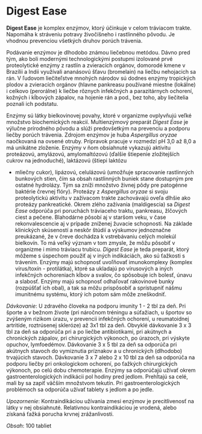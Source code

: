 Digest Ease
===========

**Digest Ease** je komplex enzýmov, ktorý účinkuje v celom tráviacom trakte.
Napomáha k stráveniu potravy živočíšneho i rastlinného pôvodu. Je vhodnou
prevenciou všetkých druhov porúch trávenia.

Podávanie enzýmov je dlhodobo známou liečebnou metódou. Dávno pred tým, ako boli
modernými technologickými postupmi izolované prvé proteolytické enzýmy z rastlín
a zvieracích orgánov, domorodé kmene v Brazílii a Indii využívali ananásovú
šťavu (bromelain) na liečbu nehojacich sa rán. V ľudovom liečiteľstve mnohých
národov sú dodnes enzýmy tropických plodov a zvieracích orgánov (hlavne
pankreasu používané miestne (lokálne) i celkovo (perorálne) k liečbe rôznych
infekčných a parazitárnych ochorení, kožných i kĺbových zápalov, na hojenie rán
a pod., bez toho, aby liečitelia poznali ich podstatu.

Enzýmy sú látky bielkovinovej povahy, ktoré v organizme ovplyvňujú veľké
množstvo biochemických reakcií. Multienzýmový preparát *Digest Ease* je výlučne
prírodného pôvodu a slúži predovšetkým na prevenciu a podporu liečby porúch
trávenia. Zdrojom enzýmov je huba *Aspergillus oryzae* naočkovaná na ovsené
otruby. Prípravok pracuje v rozmedzí pH 3,0 až 8,0 a má unikátne zloženie.
Enzýmy v ňom obsiahnuté vykazujú aktivitu proteázovú, amylázovú, amylomaltózovú
(ďalšie štiepenie zložitejších cukrov na jednoduché), laktázovú (štiepi laktózu
- mliečny cukor), lipázovú, celulázovú (umožňuje spracovanie rastlinných
bunkových stien, čím sa obsah rastlinných buniek stane dostupným pre ostatné
hydrolázy. Tým sa zníži množstvo živnej pôdy pre patogénne baktérie črevnej
flóry). Proteázy z *Aspergillus oryzae* si svoju proteolytickú aktivitu v
zažívacom trakte zachovávajú oveľa dlhšie ako proteázy pankreatické. Okrem zlého
zažívania (maldigescia) sa *Digest Ease* odporúča pri poruchách tráviaceho
traktu, pankreasu, žlčových ciest a pečene. Blahodárne pôsobí aj v staršom veku,
v čase rekonvalescencie aj v prípade zníženej žuvacie schopnosti. Na základe
klinických skúseností a neskôr štúdií a výskumov jednoznačne preukázané, že v
čreve dochádza k vstrebávaniu celých molekúl bielkovín. To má veľký význam v tom
zmysle, že môžu pôsobiť v organizme i mimo tráviacu trubicu. *Digest Ease* je
teda preparát, ktorý môžeme s úspechom použiť aj v iných indikáciách, ako sú
ťažkosti s trávením. Enzýmy majú schopnosť uvoľňovať imunokomplexy (komplex
vírus/toxín - protilátka), ktoré sa ukladajú po vírusových a iných infekčných
ochoreniach kĺbov a svalov, čo spôsobuje ich bolesť, únavu a slabosť. Enzýmy
majú schopnosť odhaľovať rakovinové bunky (rozpúšťať ich obal), a tak sa môžu
prispôsobiť a sprístupniť nášmu imunitnému systému, ktorý ich potom sám môže
zneškodniť.

*Dávkovanie*: U zdravého človeka na podporu imunity 1 - 2 tbl za deň. Pri športe
a v bežnom živote (pri náročnom tréningu a súťažiach, u športov so zvýšeným
rizikom úrazu, v prevencii infekčných ochorení, u reumatoidnej artritíde,
roztrúsenej skleróze) až 3x1 tbl za deň. Obvyklé dávkovanie 3 x 3 tbl za deň sa
odporúča pri a po liečbe antibiotikami, pri akútnych a chronických zápalov, pri
chirurgických výkonoch, po úrazoch, pri výskyte opuchov, lymfoedémov. Dávkovanie
3 x 5 tbl za deň sa odporúča pri akútnych stavoch do vymiznutia príznakov a u
chronických (dlhodobo) trvajúcich stavoch. Dávkovanie 3 x 7 alebo 2 x 10 tbl za
deň sa odporúča na podporu liečby pri onkologickom ochorení, po ťažkých
chirurgických výkonoch, po celú dobu chemoterapie. Enzýmy sa odporúčajú užívať
okrem gastroenterologických indikácii pol hodiny pred jedlom. Prehĺtajú sa celé,
mali by sa zapiť väčším množstvom tekutín. Pri gastroenterologických problémoch
sa odporúča užívať tablety s jedlom a po jedle.

*Upozornenie*: Kontraindikáciou užívania zmesi enzýmov je precitlivenosť na
látky v nej obsiahnuté. Relatívnou kontraindikáciou je vrodená, alebo získaná
ťažká porucha krvnej zrážanlivosti.

*Obsah*: 100 tabliet

